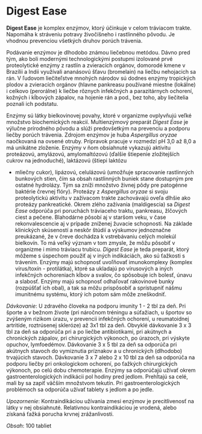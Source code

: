 Digest Ease
===========

**Digest Ease** je komplex enzýmov, ktorý účinkuje v celom tráviacom trakte.
Napomáha k stráveniu potravy živočíšneho i rastlinného pôvodu. Je vhodnou
prevenciou všetkých druhov porúch trávenia.

Podávanie enzýmov je dlhodobo známou liečebnou metódou. Dávno pred tým, ako boli
modernými technologickými postupmi izolované prvé proteolytické enzýmy z rastlín
a zvieracích orgánov, domorodé kmene v Brazílii a Indii využívali ananásovú
šťavu (bromelain) na liečbu nehojacich sa rán. V ľudovom liečiteľstve mnohých
národov sú dodnes enzýmy tropických plodov a zvieracích orgánov (hlavne
pankreasu používané miestne (lokálne) i celkovo (perorálne) k liečbe rôznych
infekčných a parazitárnych ochorení, kožných i kĺbových zápalov, na hojenie rán
a pod., bez toho, aby liečitelia poznali ich podstatu.

Enzýmy sú látky bielkovinovej povahy, ktoré v organizme ovplyvňujú veľké
množstvo biochemických reakcií. Multienzýmový preparát *Digest Ease* je výlučne
prírodného pôvodu a slúži predovšetkým na prevenciu a podporu liečby porúch
trávenia. Zdrojom enzýmov je huba *Aspergillus oryzae* naočkovaná na ovsené
otruby. Prípravok pracuje v rozmedzí pH 3,0 až 8,0 a má unikátne zloženie.
Enzýmy v ňom obsiahnuté vykazujú aktivitu proteázovú, amylázovú, amylomaltózovú
(ďalšie štiepenie zložitejších cukrov na jednoduché), laktázovú (štiepi laktózu
- mliečny cukor), lipázovú, celulázovú (umožňuje spracovanie rastlinných
bunkových stien, čím sa obsah rastlinných buniek stane dostupným pre ostatné
hydrolázy. Tým sa zníži množstvo živnej pôdy pre patogénne baktérie črevnej
flóry). Proteázy z *Aspergillus oryzae* si svoju proteolytickú aktivitu v
zažívacom trakte zachovávajú oveľa dlhšie ako proteázy pankreatické. Okrem zlého
zažívania (maldigescia) sa *Digest Ease* odporúča pri poruchách tráviaceho
traktu, pankreasu, žlčových ciest a pečene. Blahodárne pôsobí aj v staršom veku,
v čase rekonvalescencie aj v prípade zníženej žuvacie schopnosti. Na základe
klinických skúseností a neskôr štúdií a výskumov jednoznačne preukázané, že v
čreve dochádza k vstrebávaniu celých molekúl bielkovín. To má veľký význam v tom
zmysle, že môžu pôsobiť v organizme i mimo tráviacu trubicu. *Digest Ease* je
teda preparát, ktorý môžeme s úspechom použiť aj v iných indikáciách, ako sú
ťažkosti s trávením. Enzýmy majú schopnosť uvoľňovať imunokomplexy (komplex
vírus/toxín - protilátka), ktoré sa ukladajú po vírusových a iných infekčných
ochoreniach kĺbov a svalov, čo spôsobuje ich bolesť, únavu a slabosť. Enzýmy
majú schopnosť odhaľovať rakovinové bunky (rozpúšťať ich obal), a tak sa môžu
prispôsobiť a sprístupniť nášmu imunitnému systému, ktorý ich potom sám môže
zneškodniť.

*Dávkovanie*: U zdravého človeka na podporu imunity 1 - 2 tbl za deň. Pri športe
a v bežnom živote (pri náročnom tréningu a súťažiach, u športov so zvýšeným
rizikom úrazu, v prevencii infekčných ochorení, u reumatoidnej artritíde,
roztrúsenej skleróze) až 3x1 tbl za deň. Obvyklé dávkovanie 3 x 3 tbl za deň sa
odporúča pri a po liečbe antibiotikami, pri akútnych a chronických zápalov, pri
chirurgických výkonoch, po úrazoch, pri výskyte opuchov, lymfoedémov. Dávkovanie
3 x 5 tbl za deň sa odporúča pri akútnych stavoch do vymiznutia príznakov a u
chronických (dlhodobo) trvajúcich stavoch. Dávkovanie 3 x 7 alebo 2 x 10 tbl za
deň sa odporúča na podporu liečby pri onkologickom ochorení, po ťažkých
chirurgických výkonoch, po celú dobu chemoterapie. Enzýmy sa odporúčajú užívať
okrem gastroenterologických indikácii pol hodiny pred jedlom. Prehĺtajú sa celé,
mali by sa zapiť väčším množstvom tekutín. Pri gastroenterologických problémoch
sa odporúča užívať tablety s jedlom a po jedle.

*Upozornenie*: Kontraindikáciou užívania zmesi enzýmov je precitlivenosť na
látky v nej obsiahnuté. Relatívnou kontraindikáciou je vrodená, alebo získaná
ťažká porucha krvnej zrážanlivosti.

*Obsah*: 100 tabliet

